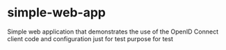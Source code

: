 simple-web-app
==============

Simple web application that demonstrates the use of the OpenID Connect client code and configuration
just for test purpose
for test
